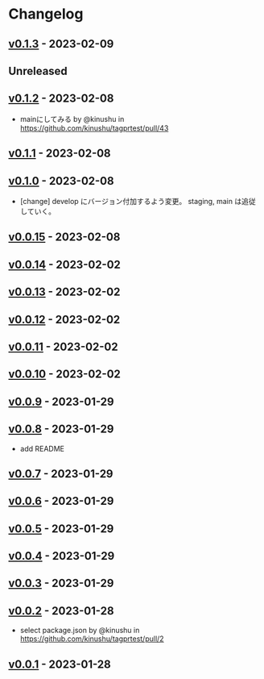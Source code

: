 # Changelog

## [v0.1.3](https://github.com/kinushu/tagprtest/compare/v0.1.2...v0.1.3) - 2023-02-09

## Unreleased

## [v0.1.2](https://github.com/kinushu/tagprtest/compare/v0.1.1...v0.1.2) - 2023-02-08
- mainにしてみる by @kinushu in https://github.com/kinushu/tagprtest/pull/43

## [v0.1.1](https://github.com/kinushu/tagprtest/compare/v0.1.0...v0.1.1) - 2023-02-08

## [v0.1.0](https://github.com/kinushu/tagprtest/compare/v0.0.15...v0.1.0) - 2023-02-08

- [change] develop にバージョン付加するよう変更。 staging, main は追従していく。

## [v0.0.15](https://github.com/kinushu/tagprtest/compare/v0.0.14...v0.0.15) - 2023-02-08

## [v0.0.14](https://github.com/kinushu/tagprtest/compare/v0.0.13...v0.0.14) - 2023-02-02

## [v0.0.13](https://github.com/kinushu/tagprtest/compare/v0.0.12...v0.0.13) - 2023-02-02

## [v0.0.12](https://github.com/kinushu/tagprtest/compare/v0.0.11...v0.0.12) - 2023-02-02

## [v0.0.11](https://github.com/kinushu/tagprtest/compare/v0.0.10...v0.0.11) - 2023-02-02

## [v0.0.10](https://github.com/kinushu/tagprtest/compare/v0.0.9...v0.0.10) - 2023-02-02

## [v0.0.9](https://github.com/kinushu/tagprtest/compare/v0.0.8...v0.0.9) - 2023-01-29

## [v0.0.8](https://github.com/kinushu/tagprtest/compare/v0.0.7...v0.0.8) - 2023-01-29

- add README

## [v0.0.7](https://github.com/kinushu/tagprtest/compare/v0.0.6...v0.0.7) - 2023-01-29

## [v0.0.6](https://github.com/kinushu/tagprtest/compare/v0.0.5...v0.0.6) - 2023-01-29

## [v0.0.5](https://github.com/kinushu/tagprtest/compare/v0.0.4...v0.0.5) - 2023-01-29

## [v0.0.4](https://github.com/kinushu/tagprtest/compare/v0.0.3...v0.0.4) - 2023-01-29

## [v0.0.3](https://github.com/kinushu/tagprtest/compare/v0.0.2...v0.0.3) - 2023-01-29

## [v0.0.2](https://github.com/kinushu/tagprtest/compare/v0.0.1...v0.0.2) - 2023-01-28
- select package.json by @kinushu in https://github.com/kinushu/tagprtest/pull/2

## [v0.0.1](https://github.com/kinushu/tagprtest/commits/v0.0.1) - 2023-01-28
